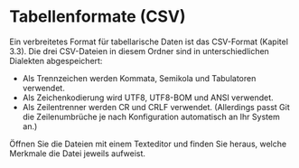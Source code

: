 # Tabellenformate (CSV)

Ein verbreitetes Format für tabellarische Daten ist das CSV-Format (Kapitel 3.3). Die drei CSV-Dateien in diesem Ordner sind in unterschiedlichen Dialekten abgespeichert:

- Als Trennzeichen werden Kommata, Semikola und Tabulatoren verwendet.
- Als Zeichenkodierung wird UTF8, UTF8-BOM und ANSI verwendet.
- Als Zeilentrenner werden CR und CRLF verwendet. (Allerdings passt Git die Zeilenumbrüche je nach Konfiguration automatisch an Ihr System an.)

Öffnen Sie die Dateien mit einem Texteditor und finden Sie heraus, welche Merkmale die Datei jeweils aufweist.
